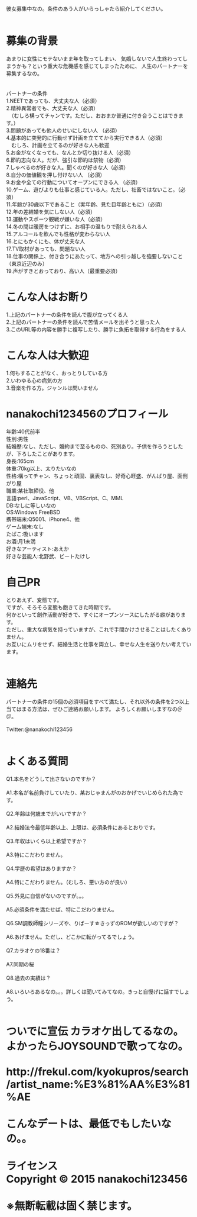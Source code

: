 彼女募集中なの。条件のあう人がいらっしゃたら紹介してください。<br>
<br>
<h1>募集の背景</h1>
あまりに女性にモテないまま年を取ってしまい、 気婚しないで人生終わってしまうかも？という重大な危機感を感じてしまったために、 人生のパートナーを募集するなの。<br>
<br><br>
パートナーの条件<br>
1.NEETであっても、大丈夫な人（必須）<br>
2.精神異常者でも、大丈夫な人（必須） <br>
　（むしろ構ってチャンです。ただし、おおまか普通に付き合うことはできます。） <br>
3.問題があっても他人のせいにしない人 （必須） <br>
4.基本的に突発的に行動せず計画を立ててから実行できる人（必須） <br>
　むしろ、計画を立てるのが好きな人も歓迎<br>
5.お金がなくなっても、なんとか切り抜ける人（必須） <br>
6.節約志向な人。だが、強引な節約は禁物（必須）<br>
7.しゃべるのが好きな人。聞くのが好きな人（必須） <br>
8.自分の価値観を押し付けない人 （必須）<br>
9.お金や全ての行動についてオープンにできる人 （必須）<br>
10.ゲーム、遊びよりも仕事と感じている人。ただし、社畜ではないこと。（必須）<br>
11.年齢が30歳以下であること（実年齢、見た目年齢ともに）（必須） <br>
12.年の差結婚を気にしない人（必須） <br>
13.運動やスポーツ観戦が嫌いな人（必須） <br>
14.冬の間は暖房をつけずに、お相手の温もりで耐えられる人<br>
15.アルコールを飲んでも性格が変わらない人<br>
16.とにもかくにも、体が丈夫な人<br>
17.TV取材があっても、問題ない人<br>
18.仕事の関係上、付き合うにあたって、地方への引っ越しを強要しないこと（東京近辺のみ） <br>
19.声がすきとおっており、高い人（最重要必須）<br>

<h1>こんな人はお断り</h1>
1.上記のパートナーの条件を読んで腹が立ってくる人<br>
2.上記のパートナーの条件を読んで苦情メールを出そうと思った人<br>
3.このURL等の内容を勝手に複写したり、勝手に魚拓を取得する行為をする人<br>

<h1>こんな人は大歓迎</h1>
1.何もすることがなく、おっとりしている方<br>
2.いわゆる心の病気の方<br>
3.音楽を作る方。ジャンルは問いません<br>

<h1>nanakochi123456のプロフィール</h1>
年齢:40代前半<br>
性別:男性<br>
結婚歴:なし、ただし、婚約まで至るものの、死別あり。子供を作ろうとしたが、下ろしたことがあります。<br>
身長:165cm<br>
体重:70kg以上、太りたいなの<br>
性格:構ってチャン、ちょっと頑固、裏表なし、好奇心旺盛、がんばり屋、面倒がり屋<br>
職業:某社取締役、他<br>
言語:perl、JavaScript、VB、VBScript、C、MML<br>
DB:なしに等しいなの<br>
OS:Windows FreeBSD<br>
携帯端末:Q5001、iPhone4、他<br>
ゲーム端末:なし<br>
たばこ:吸います<br>
お酒:月1未満<br>
好きなアーティスト:あえか<br>
好きな芸能人:北野武、ビートたけし<br>

<h1>自己PR</h1>
とりあえず、変態です。<br>
ですが、そろそろ変態も飽きてきた時期です。<br>
何かといって創作活動が好きで、すぐにオープンソースにしたがる癖があります。<br>
ただし、重大な病気を持っていますが、これで手間かけさせることはしたくありません。<br>
お互いにムリをせず、結婚生活と仕事を両立し、幸せな人生を送りたい考えています。<br>
<br>
<h1>連絡先</h1>
パートナーの条件の15個の必須項目をすべて満たし、それ以外の条件を2つ以上当てはまる方法は、ぜひご連絡お願いします。 よろしくお願いしますなの＠＠。<br>
<br>
Twitter:@nanakochi123456<br>
<br>
<h1>よくある質問</h1>
Q1.本名をどうして出さないのですか？<br>
<br>
A1.本名が名前負けしていたり、某おじゃまんがのおかげでいじめられた為です。<br>
<br>
Q2.年齢は何歳までがいいですか？<br>
<br>
A2.結婚法令最低年齢以上、上限は、必須条件にあるとおりです。<br>
<br>
Q3.年収はいくら以上希望ですか？<br>
<br>
A3.特にこだわりません。<br>
<br>
Q4.学歴の希望はありますか？<br>
<br>
A4.特にこだわりません。（むしろ、悪い方のが良い）<br>
<br>
Q5.外見に自信がないのですが。。。<br>
<br>
A5.必須条件を満たせば、特にこだわりません。<br>
<br>
Q6.SM調教師瞳シリーズや、りばーす☆きっずのROMが欲しいのですが？<br>
<br>
A6.あげません。ただし、どこかに転がってるでしょう。<br>
<br>
Q7.カラオケの18番は？<br>
<br>
A7.同期の桜<br>
<br>
Q8.過去の実績は？<br>
<br>
A8.いろいろあるなの。。。詳しくは聞いてみてなの。きっと自慢げに話すでしょう。<br>
<br>
<h1>ついでに宣伝
カラオケ出してるなの。よかったらJOYSOUNDで歌ってなの。<br>
<br>
http://frekul.com/kyokupros/search/artist_name:%E3%81%AA%E3%81%AE<br>
<br>
こんなデートは、最低でもしたいなの。。<br>
<br>
ライセンス<br>
Copyright © 2015 nanakochi123456<br>
<br>
※無断転載は固く禁じます。<br>
